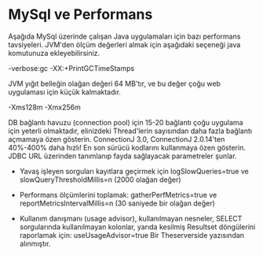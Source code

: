 # MySql ve Performans

Aşağıda MySql üzerinde çalışan Java uygulamaları için bazı performans
tavsiyeleri.  JVM'den ölçüm değerleri almak için aşağıdaki seçeneği
java komutunuza ekleyebilirsiniz.

-verbose:gc -XX:+PrintGCTimeStamps

JVM yığıt belleğin olağan değeri 64 MB'tır, ve bu değer çoğu web
uygulaması için küçük kalmaktadır.

-Xms128m -Xmx256m

DB bağlantı havuzu (connection pool) için 15-20 bağlantı çoğu uygulama
için yeterli olmaktadır, elinizdeki Thread'lerin sayısından daha fazla
bağlantı açmamaya özen gösterin.  ConnectionJ 3.0, ConnectionJ
2.0.14'ten 40%-400% daha hızlı! En son sürücü kodlarını kullanmaya
özen gösterin.  JDBC URL üzerinden tanımlanıp fayda sağlayacak
parametreler şunlar.

* Yavaş işleyen sorguları kayıtlara geçirmek için logSlowQueries=true
ve slowQueryThresholdMillis=n (2000 olağan değer)

* Performans ölçümlerini toplamak: gatherPerfMetrics=true ve
reportMetricsIntervalMillis=n (30 saniyede bir olağan değer)

* Kullanım danışmanı (usage advisor), kullanılmayan nesneler, SELECT
sorgularında kullanılmayan kolonlar, yarıda kesilmiş Resultset
döngülerini raporlamak için: useUsageAdvisor=true Bir Theserverside
yazısından alınmıştır.





